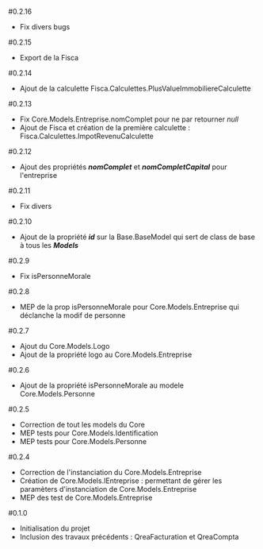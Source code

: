 #0.2.16
* Fix divers bugs

#0.2.15
* Export de la Fisca

#0.2.14
* Ajout de la calculette Fisca.Calculettes.PlusValueImmobiliereCalculette

#0.2.13
* Fix Core.Models.Entreprise.nomComplet pour ne par retourner *null*
* Ajout de Fisca et création de la première calculette : Fisca.Calculettes.ImpotRevenuCalculette

#0.2.12
* Ajout des propriétés ***nomComplet*** et ***nomCompletCapital*** pour l'entreprise

#0.2.11
* Fix divers

#0.2.10
* Ajout de la propriété ***id*** sur la Base.BaseModel qui sert de class de base à tous les ***Models***

#0.2.9
* Fix isPersonneMorale

#0.2.8
* MEP de la prop isPersonneMorale pour Core.Models.Entreprise qui déclanche la modif de personne

#0.2.7
* Ajout du Core.Models.Logo
* Ajout de la propriété logo au Core.Models.Entreprise

#0.2.6
* Ajout de la propriété isPersonneMorale au modele Core.Models.Personne

#0.2.5
* Correction de tout les models du Core
* MEP tests pour Core.Models.Identification
* MEP tests pour Core.Models.Personne

#0.2.4
* Correction de l'instanciation du Core.Models.Entreprise
* Création de Core.Models.IEntreprise : permettant de gérer les paramèters d'instanciation de Core.Models.Entreprise
* MEP des test de Core.Models.Entreprise

#0.1.0
* Initialisation du projet 
* Inclusion des travaux précédents : QreaFacturation et QreaCompta